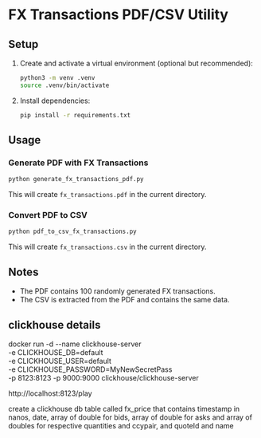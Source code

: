 # FX Transactions PDF/CSV Utility

## Setup

1. Create and activate a virtual environment (optional but recommended):

   ```sh
   python3 -m venv .venv
   source .venv/bin/activate
   ```

2. Install dependencies:

   ```sh
   pip install -r requirements.txt
   ```

## Usage

### Generate PDF with FX Transactions

```sh
python generate_fx_transactions_pdf.py
```

This will create `fx_transactions.pdf` in the current directory.

### Convert PDF to CSV

```sh
python pdf_to_csv_fx_transactions.py
```

This will create `fx_transactions.csv` in the current directory.

## Notes

- The PDF contains 100 randomly generated FX transactions.
- The CSV is extracted from the PDF and contains the same data.


## clickhouse details 
docker run -d --name clickhouse-server \
-e CLICKHOUSE_DB=default \
-e CLICKHOUSE_USER=default \
-e CLICKHOUSE_PASSWORD=MyNewSecretPass \
-p 8123:8123 -p 9000:9000 clickhouse/clickhouse-server



http://localhost:8123/play

create a clickhouse db table called fx_price that contains timestamp in nanos, date, array of double for bids, array of double for asks and array of doubles for respective quantities and 
ccypair, and quoteId and name  


